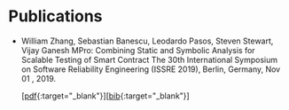 # Publications

- William Zhang, Sebastian Banescu, Leodardo Pasos, Steven Stewart, Vijay Ganesh 
  MPro: Combining Static and Symbolic Analysis for Scalable Testing of Smart Contract
  The 30th International Symposium on Software Reliability Engineering (ISSRE 2019), Berlin, Germany, Nov 01 , 2019. 

  [[pdf](https://arxiv.org/pdf/1911.00570.pdf){:target="_blank"}][[bib](https://dblp.uni-trier.de/rec/conf/issre/ZhangBPSG19.html){:target="_blank"}]
